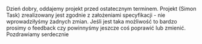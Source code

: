 Dzień dobry, 
oddajemy projekt przed ostatecznym terminem. Projekt (Simon Task) zrealizowany jest zgodnie z założeniami specyfikacji - nie wprowadziłyśmy żadnych zmian.
Jeśli jest taka możliwość to bardzo prosimy o feedback czy powinnyśmy jeszcze coś poprawić lub zmienić. 
Pozdrawiamy serdecznie

